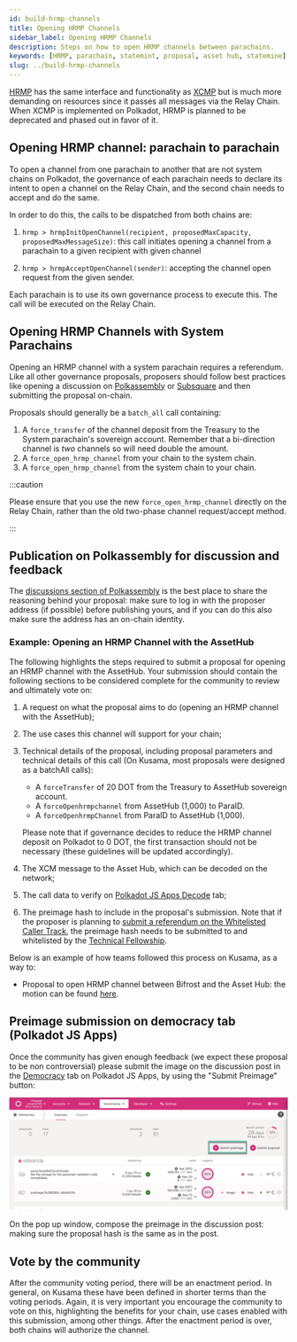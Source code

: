 ```yaml
---
id: build-hrmp-channels
title: Opening HRMP Channels
sidebar_label: Opening HRMP Channels
description: Steps on how to open HRMP channels between parachains.
keywords: [HRMP, parachain, statemint, proposal, asset hub, statemine]
slug: ../build-hrmp-channels
---
```


[HRMP](../learn/learn-xcm.md#xcmp-lite-hrmp) has the same interface and functionality as
[XCMP](../learn/learn-xcm.md#xcmp-cross-chain-message-passing) but is much more demanding on
resources since it passes all messages via the Relay Chain. When XCMP is implemented on Polkadot,
HRMP is planned to be deprecated and phased out in favor of it.

## Opening HRMP channel: parachain to parachain

To open a channel from one parachain to another that are not system chains on Polkadot, the
governance of each parachain needs to declare its intent to open a channel on the Relay Chain, and
the second chain needs to accept and do the same.

In order to do this, the calls to be dispatched from both chains are:

1. `hrmp > hrmpInitOpenChannel(recipient, proposedMaxCapacity, proposedMaxMessageSize)`: this call
   initiates opening a channel from a parachain to a given recipient with given channel

2. `hrmp > hrmpAcceptOpenChannel(sender)`: accepting the channel open request from the given sender.

Each parachain is to use its own governance process to execute this. The call will be executed on
the Relay Chain.

## Opening HRMP Channels with System Parachains

Opening an HRMP channel with a system parachain requires a referendum. Like all other governance
proposals, proposers should follow best practices like opening a discussion on
[Polkassembly](https://polkadot.polkassembly.io/) or [Subsquare](https://polkadot.subsquare.io/) and
then submitting the proposal on-chain.

Proposals should generally be a `batch_all` call containing:

1. A `force_transfer` of the channel deposit from the Treasury to the System parachain's sovereign
   account. Remember that a bi-direction channel is _two_ channels so will need double the amount.
1. A `force_open_hrmp_channel` from your chain to the system chain.
1. A `force_open_hrmp_channel` from the system chain to your chain.

:::caution

Please ensure that you use the new `force_open_hrmp_channel` directly on the Relay Chain, rather
than the old two-phase channel request/accept method.

:::

## Publication on Polkassembly for discussion and feedback

The [discussions section of Polkassembly](https://polkadot.polkassembly.io/discussions) is the best
place to share the reasoning behind your proposal: make sure to log in with the proposer address (if
possible) before publishing yours, and if you can do this also make sure the address has an on-chain
identity.

### Example: Opening an HRMP Channel with the AssetHub

The following highlights the steps required to submit a proposal for opening an HRMP channel with
the AssetHub. Your submission should contain the following sections to be considered complete for
the community to review and ultimately vote on:

1.  A request on what the proposal aims to do (opening an HRMP channel with the AssetHub);
2.  The use cases this channel will support for your chain;
3.  Technical details of the proposal, including proposal parameters and technical details of this
    call (On Kusama, most proposals were designed as a batchAll calls):

    - A `forceTransfer` of 20 DOT from the Treasury to AssetHub sovereign account.
    - A `forceOpenhrmpchannel` from AssetHub (1,000) to ParaID.
    - A `forceOpenhrmpChannel` from ParaID to AssetHub (1,000).

    Please note that if governance decides to reduce the HRMP channel deposit on Polkadot to 0 DOT,
    the first transaction should not be necessary (these guidelines will be updated accordingly).

4.  The XCM message to the Asset Hub, which can be decoded on the network;
5.  The call data to verify on
    [Polkadot JS Apps Decode](https://polkadot.js.org/apps/?rpc=wss%3A%2F%2Frpc.polkadot.io#/extrinsics/decode)
    tab;
6.  The preimage hash to include in the proposal's submission. Note that if the proposer is planning
    to
    [submit a referendum on the Whitelisted Caller Track](../maintain/maintain-guides-polkadot-opengov.md#submitting-a-referendum-on-the-whitelisted-caller-track),
    the preimage hash needs to be submitted to and whitelisted by the
    [Technical Fellowship](../learn/learn-polkadot-opengov.md#the-technical-fellowship).

Below is an example of how teams followed this process on Kusama, as a way to:

- Proposal to open HRMP channel between Bifrost and the Asset Hub: the motion can be found
  [here](https://kusama.polkassembly.io/motion/418).

## Preimage submission on democracy tab (Polkadot JS Apps)

Once the community has given enough feedback (we expect these proposal to be non controversial)
please submit the image on the discussion post in the
[Democracy](https://polkadot.js.org/apps/?rpc=wss%3A%2F%2Frpc.polkadot.io#/democracy) tab on
Polkadot JS Apps, by using the "Submit Preimage" button:

![submit preimage](../assets/democracy/submit-preimage.png)

On the pop up window, compose the preimage in the discussion post: making sure the proposal hash is
the same as in the post.

## Vote by the community

After the community voting period, there will be an enactment period. In general, on Kusama these
have been defined in shorter terms than the voting periods. Again, it is very important you
encourage the community to vote on this, highlighting the benefits for your chain, use cases enabled
with this submission, among other things. After the enactment period is over, both chains will
authorize the channel.
